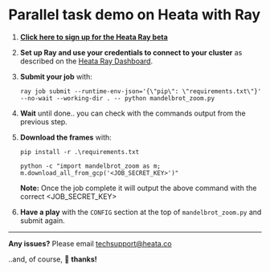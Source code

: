 # Parallel task demo on Heata with Ray

1. **[Click here to sign up for the Heata Ray beta](https://www.heata.co/ray-sign-up)**

2. **Set up Ray and use your credentials to connect to your cluster** as described on the [Heata Ray Dashboard](https://www.heata.co/ray-dashboard).

3. **Submit your job** with:

    ```
    ray job submit --runtime-env-json='{\"pip\": \"requirements.txt\"}' --no-wait --working-dir . -- python mandelbrot_zoom.py
    ```
4. **Wait** until done.. you can check with the commands output from the previous step. 

5. **Download the frames** with:
    ```
    pip install -r .\requirements.txt
    
    python -c "import mandelbrot_zoom as m; m.download_all_from_gcp('<JOB_SECRET_KEY>')"
    ```

    **Note:** Once the job complete it will output the above command with the correct <JOB_SECRET_KEY>

6. **Have a play** with the `CONFIG` section at the top of `mandelbrot_zoom.py` and submit again.


---
**Any issues?** Please email [techsupport@heata.co](mailto:techsupport@heata.co)

..and, of course, 🙏 **thanks!**
